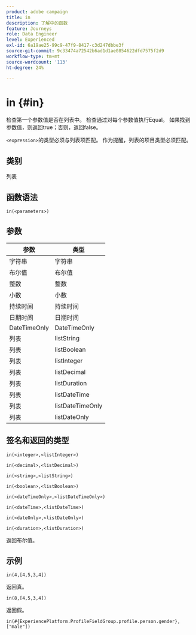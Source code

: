 ```yaml
---
product: adobe campaign
title: in
description: 了解中的函数
feature: Journeys
role: Data Engineer
level: Experienced
exl-id: 6a19ae25-99c9-47f9-8417-c3d247dbbe3f
source-git-commit: 9c33474a72542b6ad1d1ae0854622dfd7575f2d9
workflow-type: tm+mt
source-wordcount: '113'
ht-degree: 24%

---
```


# in {#in}

检查第一个参数值是否在列表中。 检查通过对每个参数值执行Equal。 如果找到参数值，则返回true；否则，返回false。

`<expression>`的类型必须与列表项匹配。 作为提醒，列表的项目类型必须匹配。

## 类别

列表

## 函数语法

`in(<parameters>)`

## 参数

| 参数 | 类型 |
|-----------|------------------|
| 字符串 | 字符串 |
| 布尔值 | 布尔值 |
| 整数 | 整数 |
| 小数 | 小数 |
| 持续时间 | 持续时间 |
| 日期时间 | 日期时间 |
| DateTimeOnly | DateTimeOnly |
| 列表 | listString |
| 列表 | listBoolean |
| 列表 | listInteger |
| 列表 | listDecimal |
| 列表 | listDuration |
| 列表 | listDateTime |
| 列表 | listDateTimeOnly |
| 列表 | listDateOnly |

## 签名和返回的类型

`in(<integer>,<listInteger>)`

`in(<decimal>,<listDecimal>)`

`in(<string>,<listString>)`

`in(<boolean>,<listBoolean>)`

`in(<dateTimeOnly>,<listDateTimeOnly>)`

`in(<dateTime>,<listDateTime>)`

`in(<dateOnly>,<listDateOnly>)`

`in(<duration>,<listDuration>)`

返回布尔值。

## 示例

`in(4,[4,5,3,4])`

返回真。

`in(8,[4,5,3,4])`

返回假。

`in(#{ExperiencePlatform.ProfileFieldGroup.profile.person.gender}, ["male"])`
